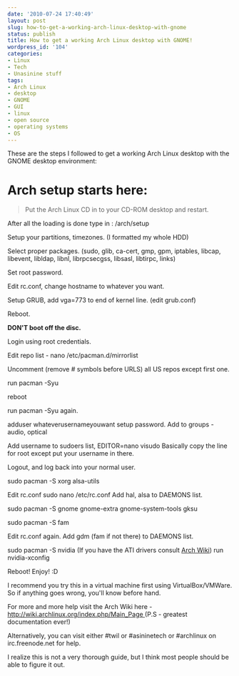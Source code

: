 ```yaml
---
date: '2010-07-24 17:40:49'
layout: post
slug: how-to-get-a-working-arch-linux-desktop-with-gnome
status: publish
title: How to get a working Arch Linux desktop with GNOME!
wordpress_id: '104'
categories:
- Linux
- Tech
- Unasinine stuff
tags:
- Arch Linux
- desktop
- GNOME
- GUI
- linux
- open source
- operating systems
- OS
---
```


These are the steps I followed to get a working Arch Linux desktop with the GNOME desktop environment:


# Arch setup starts here:




> Put the Arch Linux CD in to your CD-ROM desktop and restart.

After all the loading is done type in : /arch/setup

Setup your partitions, timezones. (I formatted my whole HDD)

Select proper packages.
(sudo, glib, ca-cert, gmp, gpm, iptables, libcap, libevent, libldap, libnl, librpcsecgss, libsasl, libtirpc, links)

Set root password.

Edit rc.conf, change hostname to whatever you want.

Setup GRUB, add vga=773 to end of kernel line. (edit grub.conf)

Reboot.

**DON'T boot off the disc.**

Login using root credentials.

Edit repo list - nano /etc/pacman.d/mirrorlist

Uncomment (remove # symbols before URLS) all US repos except first one.

run pacman -Syu

reboot

run pacman -Syu again.

adduser whateverusernameyouwant
setup password.
Add to groups - audio, optical

Add username to sudoers list,
EDITOR=nano visudo
Basically copy the line for root except put your username in there.

Logout, and log back into your normal user.

sudo pacman -S xorg alsa-utils

Edit rc.conf
sudo nano /etc/rc.conf
Add hal, alsa to DAEMONS list.

sudo pacman -S gnome gnome-extra gnome-system-tools gksu

sudo pacman -S fam

Edit rc.conf again.
Add gdm (fam if not there) to DAEMONS list.

sudo pacman -S nvidia (If you have the ATI drivers consult [Arch Wiki](http://wiki.archlinux.org/index.php/Main_Page))
run nvidia-xconfig

Reboot!
Enjoy! :D


I recommend you try this in a virtual machine first using VirtualBox/VMWare. So if anything goes wrong, you'll know before hand.

For more and more help visit the Arch Wiki here - [http://wiki.archlinux.org/index.php/Main_Page ](http://wiki.archlinux.org/index.php/Main_Page )(P.S - greatest documentation ever!)

Alternatively, you can visit either #twil or #asininetech or #archlinux on irc.freenode.net for help.

I realize this is not a very thorough guide, but I think most people should be able to figure it out.
